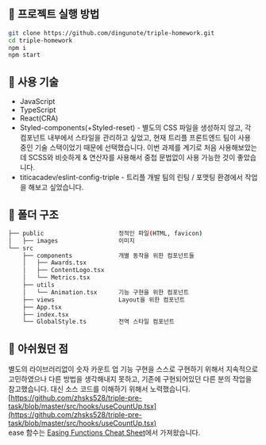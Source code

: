 ## 📌 프로젝트 실행 방법
```bash
git clone https://github.com/dingunote/triple-homework.git
cd triple-homework
npm i
npm start
```


## 📌 사용 기술
* JavaScript
* TypeScript
* React(CRA)
* Styled-components(+Styled-reset) - 별도의 CSS 파일을 생성하지 않고, 각 컴포넌트 내부에서 스타일을 관리하고 싶었고, 현재 트리플 프론트엔드 팀이 사용 중인 기술 스택이었기 때문에 선택했습니다. 이번 과제를 계기로 처음 사용해보았는데 SCSS와 비슷하게 & 연산자를 사용해서 중첩 문법없이 사용 가능한 것이 좋았습니다.
* titicacadev/eslint-config-triple - 트리플 개발 팀의 린팅 / 포맷팅 환경에서 작업을 해보고 싶었습니다.


## 📌 폴더 구조
```bash
├── public                     정적인 파일(HTML, favicon)
│   ├── images                 이미지
└── src
    ├── components             개별 동작을 위한 컴포넌트들
    │   ├── Awards.tsx
    │   ├── ContentLogo.tsx
    │   └── Metrics.tsx
    ├── utils
    │   └── Animation.tsx      기능 구현을 위한 컴포넌트
    ├── views                  Layout을 위한 컴포넌트
    ├── App.tsx
    ├── index.tsx
    └── GlobalStyle.ts         전역 스타일 컴포넌트
```

## 📌 아쉬웠던 점
별도의 라이브러리없이 숫자 카운트 업 기능 구현을 스스로 구현하기 위해서 지속적으로 고민하였으나 다른 방법을 생각해내지 못하고, 기존에 구현되어있던 다른 분의 작업을 참고했습니다. 대신 소스 코드를 이해하기 위해서 노력했습니다.
[https://github.com/zhsks528/triple-pre-task/blob/master/src/hooks/useCountUp.tsx](https://github.com/zhsks528/triple-pre-task/blob/master/src/hooks/useCountUp.tsx)
<br>
ease 함수는 [Easing Functions Cheat Sheet](https://easings.net/)에서 가져왔습니다.
